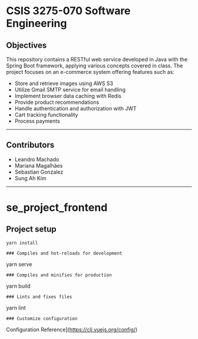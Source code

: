 # CSIS 3275-070 Software Engineering

## Objectives

This repository contains a RESTful web service developed in Java with the Spring Boot framework, applying various concepts covered in class. The project focuses on an e-commerce system offering features such as:

- Store and retrieve images using AWS S3
- Utilize Gmail SMTP service for email handling
- Implement browser data caching with Redis
- Provide product recommendations
- Handle authentication and authorization with JWT
- Cart tracking functionality
- Process payments

---

## Contributors

- Leandro Machado
- Mariana Magalhães
- Sebastian Gonzalez
- Sung Ah Kim

---

# se_project_frontend

## Project setup
```
yarn install

### Compiles and hot-reloads for development
```
yarn serve
```
### Compiles and minifies for production
```
yarn build
```
### Lints and fixes files
```
yarn lint
```
### Customize configuration
```
Configuration Reference](https://cli.vuejs.org/config/)
